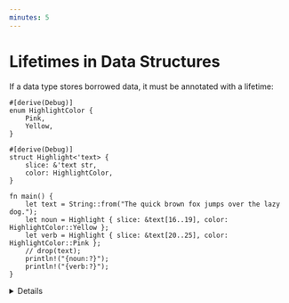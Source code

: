 ```yaml
---
minutes: 5
---
```


# Lifetimes in Data Structures

If a data type stores borrowed data, it must be annotated with a lifetime:

```rust,editable
#[derive(Debug)]
enum HighlightColor {
    Pink,
    Yellow,
}

#[derive(Debug)]
struct Highlight<'text> {
    slice: &'text str,
    color: HighlightColor,
}

fn main() {
    let text = String::from("The quick brown fox jumps over the lazy dog.");
    let noun = Highlight { slice: &text[16..19], color: HighlightColor::Yellow };
    let verb = Highlight { slice: &text[20..25], color: HighlightColor::Pink };
    // drop(text);
    println!("{noun:?}");
    println!("{verb:?}");
}
```

<details>

- In the above example, the annotation on `Highlight` enforces that the data
  underlying the contained `&str` lives at least as long as any instance of
  `Highlight` that uses that data. A struct cannot live longer than the data it
  references.
- If `text` is dropped before the end of the lifetime of `noun` or `verb`, the
  borrow checker throws an error.
- Types with borrowed data force users to hold on to the original data. This can
  be useful for creating lightweight views, but it generally makes them somewhat
  harder to use.
- When possible, make data structures own their data directly.
- Some structs with multiple references inside can have more than one lifetime
  annotation. This can be necessary if there is a need to describe lifetime
  relationships between the references themselves, in addition to the lifetime
  of the struct itself. Those are very advanced use cases.

</details>
